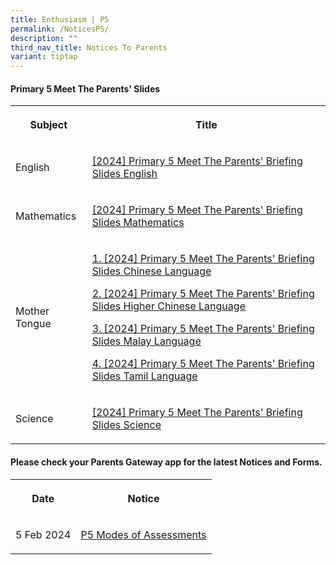 ```yaml
---
title: Enthusiasm | P5
permalink: /NoticesP5/
description: ""
third_nav_title: Notices To Parents
variant: tiptap
---
```

<h4>Primary 5 Meet The Parents' Slides</h4>
<table>
<tbody>
<tr>
<th rowspan="1" colspan="1">
<p>Subject</p>
</th>
<th rowspan="1" colspan="1">
<p>Title</p>
</th>
</tr>
<tr>
<td rowspan="1" colspan="1">
<p>English</p>
</td>
<td rowspan="1" colspan="1">
<p><a href="https://youtu.be/hXMScb3VuGA" rel="noopener noreferrer nofollow" target="_blank">[2024] Primary 5 Meet The Parents' Briefing Slides English</a>
</p>
</td>
</tr>
<tr>
<td rowspan="1" colspan="1">
<p>Mathematics</p>
</td>
<td rowspan="1" colspan="1">
<p><a href="https://youtu.be/YVTic0X5l9I" rel="noopener noreferrer nofollow" target="_blank">[2024] Primary 5 Meet The Parents' Briefing Slides Mathematics</a>
</p>
</td>
</tr>
<tr>
<td rowspan="1" colspan="1">
<p>Mother Tongue</p>
</td>
<td rowspan="1" colspan="1">
<p><a href="https://youtu.be/5g9pZE5EAQ4" rel="noopener noreferrer nofollow" target="_blank">1. [2024] Primary 5 Meet The Parents' Briefing Slides Chinese Language</a>
</p>
<p><a href="https://youtu.be/GngRzTGSRUI" rel="noopener noreferrer nofollow" target="_blank">2. [2024] Primary 5 Meet The Parents' Briefing Slides Higher Chinese Language</a>
</p>
<p><a href="https://youtu.be/eonpPNTVmos" rel="noopener noreferrer nofollow" target="_blank">3. [2024] Primary 5 Meet The Parents' Briefing Slides Malay Language</a>
</p>
<p><a href="https://youtu.be/gp0P2OLrYs8" rel="noopener noreferrer nofollow" target="_blank">4. [2024] Primary 5 Meet The Parents' Briefing Slides Tamil Language</a>
</p>
</td>
</tr>
<tr>
<td rowspan="1" colspan="1">
<p>Science</p>
</td>
<td rowspan="1" colspan="1">
<p><a href="https://youtu.be/AaO9oawNlIY" rel="noopener noreferrer nofollow" target="_blank">[2024] Primary 5 Meet The Parents' Briefing Slides Science</a>
</p>
</td>
</tr>
</tbody>
</table>
<p></p>
<h4>Please check your <strong>Parents Gateway</strong> app for the latest Notices and Forms.</h4>
<table>
<tbody>
<tr>
<th rowspan="1" colspan="1">
<p>Date</p>
</th>
<th rowspan="1" colspan="1">
<p>Notice</p>
</th>
</tr>
<tr>
<td rowspan="1" colspan="1">
<p>5 Feb 2024</p>
</td>
<td rowspan="1" colspan="1">
<p><a href="/files/Letter to parents/Term 1/JWPS_2024_P5_Modes_of_Assessments_Letter_to_Parents.pdf" rel="noopener noreferrer nofollow" target="_blank">P5 Modes of Assessments</a>
</p>
</td>
</tr>
</tbody>
</table>
<p></p>